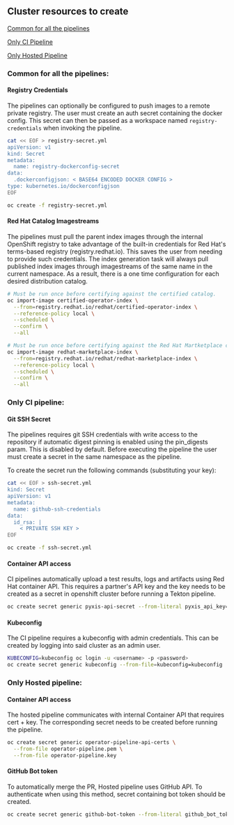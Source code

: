 
## Cluster resources to create

[Common for all the pipelines](#common-for-all-the-pipelines)

[Only CI Pipeline](#only-ci-pipeline)

[Only Hosted Pipeline](#only-hosted-pipeline)


### Common for all the pipelines:

#### Registry Credentials
The pipelines can optionally be configured to push images to a remote private
registry. The user must create an auth secret containing the docker config. This
secret can then be passed as a workspace named `registry-credentials` when invoking
the pipeline.

```bash
cat << EOF > registry-secret.yml
apiVersion: v1
kind: Secret
metadata:
  name: registry-dockerconfig-secret
data:
  .dockerconfigjson: < BASE64 ENCODED DOCKER CONFIG >
type: kubernetes.io/dockerconfigjson
EOF

oc create -f registry-secret.yml
```

#### Red Hat Catalog Imagestreams

The pipelines must pull the parent index images through the internal OpenShift
registry to take advantage of the built-in credentials for Red Hat's terms-based
registry (registry.redhat.io). This saves the user from needing to provide such
credentials. The index generation task will always pull published index images
through imagestreams of the same name in the current namespace. As a result,
there is a one time configuration for each desired distribution catalog.

```bash
# Must be run once before certifying against the certified catalog.
oc import-image certified-operator-index \
  --from=registry.redhat.io/redhat/certified-operator-index \
  --reference-policy local \
  --scheduled \
  --confirm \
  --all

# Must be run once before certifying against the Red Hat Martketplace catalog.
oc import-image redhat-marketplace-index \
  --from=registry.redhat.io/redhat/redhat-marketplace-index \
  --reference-policy local \
  --scheduled \
  --confirm \
  --all
```

### Only CI pipeline:

#### Git SSH Secret
The pipelines requires git SSH credentials with 
write access to the repository if automatic digest pinning
is enabled using the pin_digests param. This is disabled
by default. Before executing the pipeline the user must
create a secret in the same namespace as the pipeline.

To create the secret run the following commands (substituting your key):
```bash
cat << EOF > ssh-secret.yml
kind: Secret
apiVersion: v1
metadata:
  name: github-ssh-credentials
data:
  id_rsa: |
    < PRIVATE SSH KEY >
EOF

oc create -f ssh-secret.yml
```

#### Container API access
CI pipelines automatically upload a test results, logs and artifacts using Red Hat
container API. This requires a partner's API key and the key needs to be created
as a secret in openshift cluster before running a Tekton pipeline.

```bash
oc create secret generic pyxis-api-secret --from-literal pyxis_api_key=< API KEY >
```

#### Kubeconfig

The CI pipeline requires a kubeconfig with admin credentials. This can be created
by logging into said cluster as an admin user.

```bash
KUBECONFIG=kubeconfig oc login -u <username> -p <password>
oc create secret generic kubeconfig --from-file=kubeconfig=kubeconfig
```

### Only Hosted pipeline:
#### Container API access
The hosted pipeline communicates with internal Container API that requires cert + key.
The corresponding secret needs to be created before running the pipeline.

```bash
oc create secret generic operator-pipeline-api-certs \
  --from-file operator-pipeline.pem \
  --from-file operator-pipeline.key
```

#### GitHub Bot token
To automatically merge the PR, Hosted pipeline uses GitHub API. To authenticate
when using this method, secret containing bot token should be created.

```bash
oc create secret generic github-bot-token --from-literal github_bot_token=< BOT TOKEN >
```
